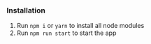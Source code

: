 ### Installation 

1. Run `npm i` or `yarn` to install all node modules
2. Run `npm run start` to start the app
